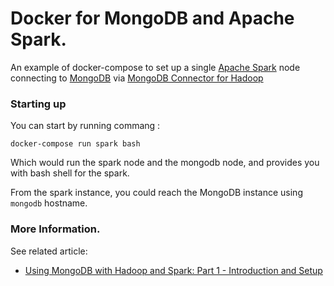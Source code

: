 # Docker for MongoDB and Apache Spark. 

An example of docker-compose to set up a single [Apache Spark](http://spark.apache.org/) node connecting to [MongoDB](https://www.mongodb.com/) via [MongoDB Connector for Hadoop](https://docs.mongodb.org/ecosystem/tools/hadoop/)

### Starting up 

You can start by running commang : 

```
docker-compose run spark bash
```

Which would run the spark node and the mongodb node, and provides you with bash shell for the spark. 

From the spark instance, you could reach the MongoDB instance using `mongodb` hostname. 



### More Information. 

See related article:

* [Using MongoDB with Hadoop and Spark: Part 1 - Introduction and Setup](https://www.mongodb.com/blog/post/using-mongodb-hadoop-spark-part-1-introduction-setup)

